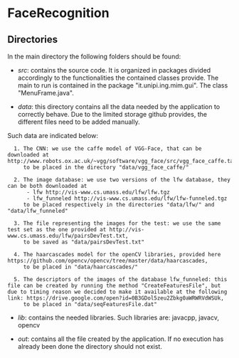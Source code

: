 # FaceRecognition

## Directories
In the main directory the following folders should be found:

  - <i>src</i>: contains the source code. It is organized in packages divided accordingly to the functionalities the contained classes provide. The main to run is contained in the package "it.unipi.ing.mim.gui". The class "MenuFrame.java".

  - <i>data</i>: this directory contains all the data needed by the application to correctly behave. Due to the limited storage github provides, the different files need to be added manually.

  Such data are indicated below:

      1. The CNN: we use the caffe model of VGG-Face, that can be downloaded at http://www.robots.ox.ac.uk/~vgg/software/vgg_face/src/vgg_face_caffe.tar.gz,
         to be placed in the directory "data/vgg_face_caffe/"

      2. The image database: we use two versions of the lfw database, they can be both downloaded at
          - lfw http://vis-www.cs.umass.edu/lfw/lfw.tgz
          - lfw_funneled http://vis-www.cs.umass.edu/lfw/lfw-funneled.tgz
         to be placed respectively in the directories "data/lfw/" and "data/lfw_funneled"

      3. The file representing the images for the test: we use the same test set as the one provided at http://vis-www.cs.umass.edu/lfw/pairsDevTest.txt,
         to be saved as "data/pairsDevTest.txt"

      4. The haarcascades model for the openCV libraries, provided here https://github.com/opencv/opencv/tree/master/data/haarcascades,
         to be placed in "data/haarcascades/"

      5. The descriptors of the images of the database lfw_funneled: this file can be created by running the method "CreateFeaturesFile", but due to timing reason we decided to make it available at the following link: https://drive.google.com/open?id=0B3GDol5zeu2Zbkg0aWRWRVdWSUk,
         to be placed in "data/seqFeaturesFile.dat"

  - <i>lib</i>: contains the needed libraries. Such libraries are:
                javacpp, javacv, opencv

  - <i>out</i>: contains all the file created by the application. If no execution has already been done the directory should not exist.
